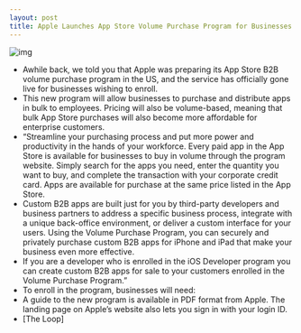 ```yaml
---
layout: post
title: Apple Launches App Store Volume Purchase Program for Businesses
---
```

![img](http://media.idownloadblog.com/wp-content/uploads/2011/07/volume-purchase-program-e1311258416413.png)
* Awhile back, we told you that Apple was preparing its App Store B2B volume purchase program in the US, and the service has officially gone live for businesses wishing to enroll.
* This new program will allow businesses to purchase and distribute apps in bulk to employees. Pricing will also be volume-based, meaning that bulk App Store purchases will also become more affordable for enterprise customers.
* “Streamline your purchasing process and put more power and productivity in the hands of your workforce. Every paid app in the App Store is available for businesses to buy in volume through the program website. Simply search for the apps you need, enter the quantity you want to buy, and complete the transaction with your corporate credit card. Apps are available for purchase at the same price listed in the App Store.
* Custom B2B apps are built just for you by third-party developers and business partners to address a specific business process, integrate with a unique back-office environment, or deliver a custom interface for your users. Using the Volume Purchase Program, you can securely and privately purchase custom B2B apps for iPhone and iPad that make your business even more effective.
* If you are a developer who is enrolled in the iOS Developer program you can create custom B2B apps for sale to your customers enrolled in the Volume Purchase Program.”
* To enroll in the program, businesses will need:
* A guide to the new program is available in PDF format from Apple. The landing page on Apple’s website also lets you sign in with your login ID.
* [The Loop]

